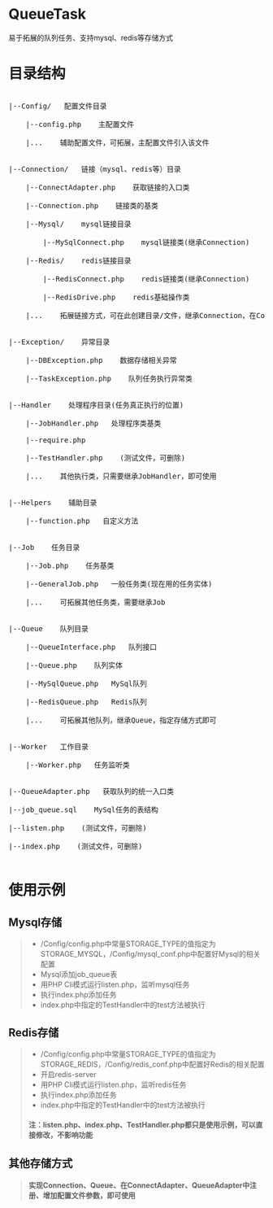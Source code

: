 # QueueTask
易于拓展的队列任务、支持mysql、redis等存储方式


# 目录结构
<pre>

|--Config/   配置文件目录

    |--config.php    主配置文件
  
    |...    辅助配置文件，可拓展，主配置文件引入该文件
  
  
|--Connection/   链接（mysql、redis等）目录

    |--ConnectAdapter.php    获取链接的入口类
  
    |--Connection.php    链接类的基类
  
    |--Mysql/    mysql链接目录
  
        |--MySqlConnect.php    mysql链接类(继承Connection)
    
    |--Redis/    redis链接目录
  
        |--RedisConnect.php    redis链接类(继承Connection)
    
        |--RedisDrive.php    redis基础操作类
    
    |...    拓展链接方式，可在此创建目录/文件，继承Connection，在ConnectAdapter注册即可
  
  
|--Exception/    异常目录

    |--DBException.php    数据存储相关异常
  
    |--TaskException.php    队列任务执行异常类
  
  
|--Handler    处理程序目录(任务真正执行的位置)

    |--JobHandler.php   处理程序类基类
  
    |--require.php
  
    |--TestHandler.php    (测试文件，可删除)
  
    |...    其他执行类，只需要继承JobHandler，即可使用
  

|--Helpers    辅助目录

    |--function.php   自定义方法
  
  
|--Job    任务目录

    |--Job.php    任务基类
  
    |--GeneralJob.php   一般任务类(现在用的任务实体)
  
    |...    可拓展其他任务类，需要继承Job
  

|--Queue    队列目录

    |--QueueInterface.php   队列接口
  
    |--Queue.php    队列实体
  
    |--MySqlQueue.php   MySql队列
  
    |--RedisQueue.php   Redis队列
  
    |...    可拓展其他队列，继承Queue，指定存储方式即可


|--Worker   工作目录

    |--Worker.php   任务监听类
  
  
|--QueueAdapter.php   获取队列的统一入口类

|--job_queue.sql    MySql任务的表结构

|--listen.php    (测试文件，可删除)

|--index.php    (测试文件，可删除)

</pre>

# 使用示例
## Mysql存储
> * /Config/config.php中常量STORAGE_TYPE的值指定为STORAGE_MYSQL，/Config/mysql_conf.php中配置好Mysql的相关配置
> * Mysql添加job_queue表
> * 用PHP Cli模式运行listen.php，监听mysql任务
> * 执行index.php添加任务
> * index.php中指定的TestHandler中的test方法被执行

## Redis存储
> * /Config/config.php中常量STORAGE_TYPE的值指定为STORAGE_REDIS，/Config/redis_conf.php中配置好Redis的相关配置
> * 开启redis-server
> * 用PHP Cli模式运行listen.php，监听redis任务
> * 执行index.php添加任务
> * index.php中指定的TestHandler中的test方法被执行
> #### 注：listen.php、index.php、TestHandler.php都只是使用示例，可以直接修改，不影响功能

## 其他存储方式
> #### 实现Connection、Queue、在ConnectAdapter、QueueAdapter中注册、增加配置文件参数，即可使用
